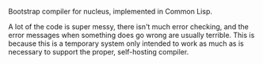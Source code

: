 Bootstrap compiler for nucleus, implemented in Common Lisp.

A lot of the code is super messy, there isn't much error checking, and the
error messages when something does go wrong are usually terrible. This is
because this is a temporary system only intended to work as much as is
necessary to support the proper, self-hosting compiler.
